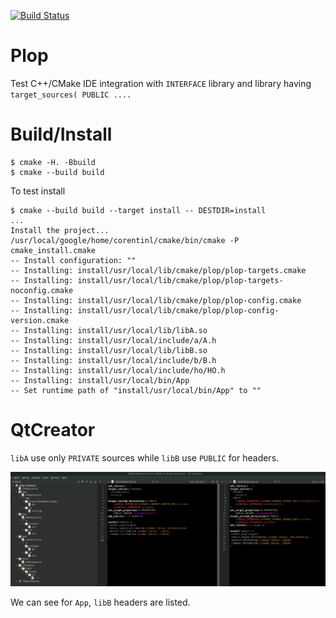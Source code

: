 [![Build Status](https://travis-ci.com/Mizux/plop.svg?branch=master)](https://travis-ci.com/Mizux/plop)
# Plop
Test C++/CMake IDE integration with `INTERFACE` library and library having `target_sources( PUBLIC ....`

# Build/Install
```shell
$ cmake -H. -Bbuild
$ cmake --build build
```
To test install
```shell
$ cmake --build build --target install -- DESTDIR=install
...
Install the project...
/usr/local/google/home/corentinl/cmake/bin/cmake -P cmake_install.cmake
-- Install configuration: ""
-- Installing: install/usr/local/lib/cmake/plop/plop-targets.cmake
-- Installing: install/usr/local/lib/cmake/plop/plop-targets-noconfig.cmake
-- Installing: install/usr/local/lib/cmake/plop/plop-config.cmake
-- Installing: install/usr/local/lib/cmake/plop/plop-config-version.cmake
-- Installing: install/usr/local/lib/libA.so
-- Installing: install/usr/local/include/a/A.h
-- Installing: install/usr/local/lib/libB.so
-- Installing: install/usr/local/include/b/B.h
-- Installing: install/usr/local/include/ho/HO.h
-- Installing: install/usr/local/bin/App
-- Set runtime path of "install/usr/local/bin/App" to ""
```

# QtCreator
`libA` use only `PRIVATE` sources while `libB` use `PUBLIC` for headers.

![qtcreator integration](qtcreator.png)

We can see for `App`, `libB` headers are listed.
